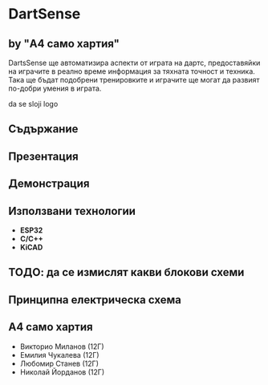 # DartSense
## by "А4 само хартия"

DartsSense ще автоматизира аспекти от играта на дартс, предоставяйки на играчите в реално време информация за тяхната точност и техника. Така ще бъдат подобрени тренировките и играчите ще могат да развият по-добри умения в играта.

da se sloji logo

## Съдържание

## Презентация

## Демонстрация

## Използвани технологии

- **ESP32**
- **C/C++**
- **KiCAD**

## ТОДО: да се измислят какви блокови схеми

## Принципна електрическа схема

## А4 само хартия

- Викторио Миланов (12Г)
- Емилия Чукалева (12Г)
- Любомир Станев (12Г)
- Николай Йорданов (12Г)